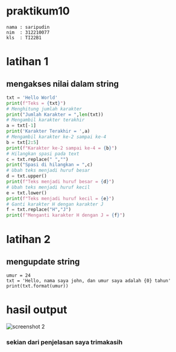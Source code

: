 # praktikum10

``` 
nama : saripudin
nim  : 312210077
kls  : TI22B1

```
# latihan 1 
## mengakses nilai dalam string

```python
txt = 'Hello World'
print(f"Teks = {txt}")
# Menghitung jumlah karakter
print("Jumlah Karakter = ",len(txt))
# Mengambil karakter terakhir
a = txt[-1]
print('Karakter Terakhir = ',a)
# Mengambil karakter ke-2 sampai ke-4
b = txt[2:5]
print(f"Karakter ke-2 sampai ke-4 = {b}")
# Hilangkan spasi pada text 
c = txt.replace(" ","")
print("Spasi di hilangkan = ",c)
# Ubah teks menjadi huruf besar
d = txt.upper()
print(f"Teks menjadi huruf besar = {d}")
# Ubah teks menjadi huruf kecil
e = txt.lower()
print(f"Teks menjadi huruf kecil = {e}")
# Ganti karakter H dengan karakter J
f = txt.replace("H","J")
print(f"Menganti karakter H dengan J = {f}")
```
# latihan 2
## mengupdate string
```
umur = 24
txt = 'Hello, nama saya john, dan umur saya adalah {0} tahun'
print(txt.format(umur))

```
# hasil output

![screenshot 2](https://user-images.githubusercontent.com/115473865/212896965-801d14d3-a363-4d23-9850-695aee097045.jpg)

### sekian dari penjelasan saya trimakasih
    
